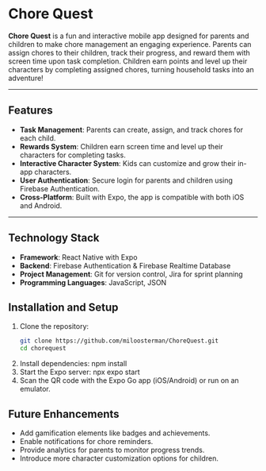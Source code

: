 # Chore Quest

**Chore Quest** is a fun and interactive mobile app designed for parents and children to make chore management an engaging experience. Parents can assign chores to their children, track their progress, and reward them with screen time upon task completion. Children earn points and level up their characters by completing assigned chores, turning household tasks into an adventure!

---

## Features

- **Task Management**: Parents can create, assign, and track chores for each child.
- **Rewards System**: Children earn screen time and level up their characters for completing tasks.
- **Interactive Character System**: Kids can customize and grow their in-app characters.
- **User Authentication**: Secure login for parents and children using Firebase Authentication.
- **Cross-Platform**: Built with Expo, the app is compatible with both iOS and Android.

---

## Technology Stack

- **Framework**: React Native with Expo
- **Backend**: Firebase Authentication & Firebase Realtime Database
- **Project Management**: Git for version control, Jira for sprint planning
- **Programming Languages**: JavaScript, JSON

## Installation and Setup

1. Clone the repository:
   ```bash
   git clone https://github.com/miloosterman/ChoreQuest.git
   cd chorequest
2. Install dependencies:
   npm install
3. Start the Expo server:
   npx expo start
5. Scan the QR code with the Expo Go app (iOS/Android) or run on an emulator.

## Future Enhancements
- Add gamification elements like badges and achievements.
- Enable notifications for chore reminders.
- Provide analytics for parents to monitor progress trends.
- Introduce more character customization options for children.
